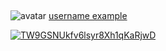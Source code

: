 ﻿## 
![avatar](https://a.ppy.sh/2321050)
[username example](https://osu.ppy.sh/users/2321050)

<!-- .slide vertical=true -->

[![TW9GSNUkfv6lsyr8Xh1qKaRjwD](https://i.imgur.com/jTzBOZo.png)](https://puu.sh/Knc6K.osk)


